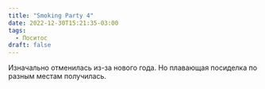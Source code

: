 ```yaml
---
title: "Smoking Party 4"
date: 2022-12-30T15:21:35-03:00
tags:
  - Поситос
draft: false
---
```


Изначально отменилась из-за нового года. Но плавающая посиделка по
разным местам получилась.
